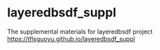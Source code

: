 # layeredbsdf_suppl
The supplemental materials for layeredbsdf project
https://tflsguoyu.github.io/layeredbsdf_suppl

